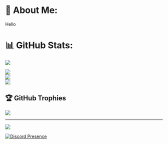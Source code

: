 # 💫 About Me:
Hello

# 📊 GitHub Stats:
![](https://komarev.com/ghpvc/?username=myssal&color=orange&abbreviated=true)

![](https://github-readme-stats.vercel.app/api?username=Myssal&theme=dark&hide_border=false&include_all_commits=true&count_private=true)<br/>
![](https://github-readme-streak-stats.herokuapp.com/?user=Myssal&theme=dark&hide_border=false)<br/>
![](https://github-readme-stats.vercel.app/api/top-langs/?username=Myssal&theme=dark&hide_border=false&include_all_commits=true&count_private=true&layout=compact)

## 🏆 GitHub Trophies
![](https://github-profile-trophy.vercel.app/?username=Myssal&theme=dark&no-frame=false&no-bg=false&margin-w=4)

---
[![](https://visitcount.itsvg.in/api?id=Myssal&icon=0&color=0)](https://visitcount.itsvg.in)

[![Discord Presence](https://lanyard.cnrad.dev/api/670093672569896960?theme=light&bg=)](https://discord.com/users/670093672569896960)

